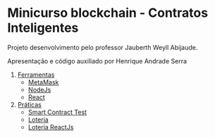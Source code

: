 # Minicurso blockchain - Contratos Inteligentes

Projeto desenvolvimento pelo professor Jauberth Weyll Abijaude.

Apresentação e código auxiliado por Henrique Andrade Serra

1. [Ferramentas](/tree/main/Ferramentas)
   - [MetaMask](/tree/main/Ferramentas/metamask)
   - [NodeJs](#)
   - [React](#)
2. [Práticas](#)
   - [Smart Contract Test](#)
   - [Loteria](#)
   - [Loteria ReactJs](#)
